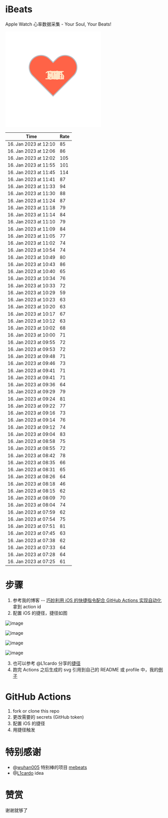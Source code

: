 # iBeats
Apple Watch 心率数据采集 - Your Soul, Your Beats!

![](./files/heart.svg)

<!--START_SECTION:my_heart_rate-->
| Time | Rate | 
 | ---- | ---- | 
| 16. Jan 2023 at 12:10 | 85 |
| 16. Jan 2023 at 12:06 | 86 |
| 16. Jan 2023 at 12:02 | 105 |
| 16. Jan 2023 at 11:55 | 101 |
| 16. Jan 2023 at 11:45 | 114 |
| 16. Jan 2023 at 11:41 | 87 |
| 16. Jan 2023 at 11:33 | 94 |
| 16. Jan 2023 at 11:30 | 88 |
| 16. Jan 2023 at 11:24 | 87 |
| 16. Jan 2023 at 11:18 | 79 |
| 16. Jan 2023 at 11:14 | 84 |
| 16. Jan 2023 at 11:10 | 79 |
| 16. Jan 2023 at 11:09 | 84 |
| 16. Jan 2023 at 11:05 | 77 |
| 16. Jan 2023 at 11:02 | 74 |
| 16. Jan 2023 at 10:54 | 74 |
| 16. Jan 2023 at 10:49 | 80 |
| 16. Jan 2023 at 10:43 | 86 |
| 16. Jan 2023 at 10:40 | 65 |
| 16. Jan 2023 at 10:34 | 76 |
| 16. Jan 2023 at 10:33 | 72 |
| 16. Jan 2023 at 10:29 | 59 |
| 16. Jan 2023 at 10:23 | 63 |
| 16. Jan 2023 at 10:20 | 63 |
| 16. Jan 2023 at 10:17 | 67 |
| 16. Jan 2023 at 10:12 | 63 |
| 16. Jan 2023 at 10:02 | 68 |
| 16. Jan 2023 at 10:00 | 71 |
| 16. Jan 2023 at 09:55 | 72 |
| 16. Jan 2023 at 09:53 | 72 |
| 16. Jan 2023 at 09:48 | 71 |
| 16. Jan 2023 at 09:46 | 73 |
| 16. Jan 2023 at 09:41 | 71 |
| 16. Jan 2023 at 09:41 | 71 |
| 16. Jan 2023 at 09:36 | 64 |
| 16. Jan 2023 at 09:29 | 79 |
| 16. Jan 2023 at 09:24 | 81 |
| 16. Jan 2023 at 09:22 | 77 |
| 16. Jan 2023 at 09:16 | 73 |
| 16. Jan 2023 at 09:14 | 76 |
| 16. Jan 2023 at 09:12 | 74 |
| 16. Jan 2023 at 09:04 | 83 |
| 16. Jan 2023 at 08:58 | 75 |
| 16. Jan 2023 at 08:55 | 72 |
| 16. Jan 2023 at 08:42 | 78 |
| 16. Jan 2023 at 08:35 | 66 |
| 16. Jan 2023 at 08:31 | 65 |
| 16. Jan 2023 at 08:26 | 64 |
| 16. Jan 2023 at 08:18 | 46 |
| 16. Jan 2023 at 08:15 | 62 |
| 16. Jan 2023 at 08:09 | 70 |
| 16. Jan 2023 at 08:04 | 74 |
| 16. Jan 2023 at 07:59 | 62 |
| 16. Jan 2023 at 07:54 | 75 |
| 16. Jan 2023 at 07:51 | 81 |
| 16. Jan 2023 at 07:45 | 63 |
| 16. Jan 2023 at 07:38 | 62 |
| 16. Jan 2023 at 07:33 | 64 |
| 16. Jan 2023 at 07:28 | 64 |
| 16. Jan 2023 at 07:25 | 61 |

<!--END_SECTION:my_heart_rate-->

# 步骤
1. 参考我的博客 -- [巧妙利用 iOS 的快捷指令配合 GitHub Actions 实现自动化](https://github.com/yihong0618/gitblog/issues/198) 拿到 action id
2. 配置 iOS 的捷径，捷径如图

![image](https://user-images.githubusercontent.com/15976103/122154218-0db0b480-ce97-11eb-93bb-5aec07c558dc.png)

![image](https://user-images.githubusercontent.com/15976103/122154236-186b4980-ce97-11eb-8e4b-70551a0391ae.png)

![image](https://user-images.githubusercontent.com/15976103/122154268-2d47dd00-ce97-11eb-902e-3acf292265a9.png)

![image](https://user-images.githubusercontent.com/15976103/122174055-fa144680-ceb4-11eb-9be2-3eb83cd516f7.png)

3. 也可以参考 @L1cardo 分享的[捷径](https://www.icloud.com/shortcuts/6ab6047b459c41ad822ad6b94b1c03d4)
4. 跑完 Actions 之后生成的 svg 引用到自己的 README 或 profile 中，我的[例子](https://github.com/yihong0618) 

# GitHub Actions

1. fork or clone this repo
2. 更改需要的 secrets (GitHub token)
3. 配置 iOS 的捷径
4. 用捷径触发

# 特别感谢
- @[wuhan005](https://github.com/wuhan005) 特别棒的项目 [mebeats](https://github.com/wuhan005/mebeats)
- @[L1cardo](https://github.com/L1cardo) idea

# 赞赏
谢谢就够了
